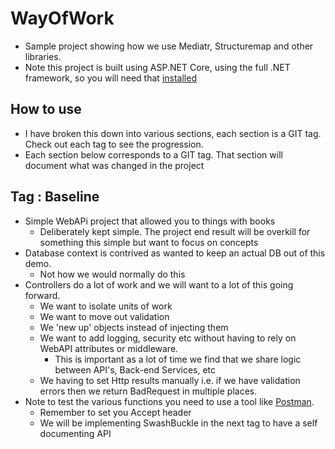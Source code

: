 # WayOfWork

- Sample project showing how we use Mediatr, Structuremap and other libraries.
- Note this project is built using ASP.NET Core, using the full .NET framework, so you will need that [installed](https://www.asp.net/core)

## How to use

- I have broken this down into various sections, each section is a GIT tag. Check out each tag to see the progression.
- Each section below corresponds to a GIT tag. That section will document what was changed in the project

## Tag : Baseline

- Simple WebAPi project that allowed you to things with books
    - Deliberately kept simple. The project end result will be overkill for something this simple but want to focus on concepts
- Database context is contrived as wanted to keep an actual DB out of this demo.
    - Not how we would normally do this
- Controllers do a lot of work and we will want to a lot of this going forward.
    - We want to isolate units of work
    - We want to move out validation
    - We 'new up' objects instead of injecting them
    - We want to add logging, security etc without having to rely on WebAPI attributes or middleware.
        - This is important as a lot of time we find that we share logic between API's, Back-end Services, etc
    - We having to set Http results manually i.e. if we have validation errors then we return BadRequest in multiple places.
- Note to test the various functions you need to use a tool like [Postman](https://www.getpostman.com/).
    - Remember to set you Accept header
    - We will be implementing SwashBuckle in the next tag to have a self documenting API

